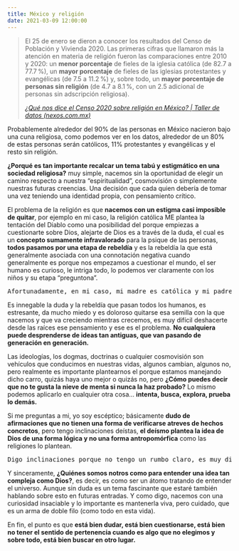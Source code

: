 ```yaml
---
title: México y religión
date: 2021-03-09 12:00:00
---
```

<blockquote>
   <p>
      El 25 de enero se dieron a conocer los resultados del Censo de Población y Vivienda 2020. Las primeras cifras que llamaron más la atención en materia de religión fueron las comparaciones entre 2010 y 2020: un <strong>menor porcentaje</strong> de fieles de la iglesia católica (de 82.7 a 77.7 %), un <strong>mayor porcentaje</strong> de fieles de las iglesias protestantes y evangélicas (de 7.5 a 11.2 %) y, sobre todo, un <strong>mayor porcentaje de personas sin religión</strong> (de 4.7 a 8.1 %, con un 2.5 adicional de personas sin adscripción religiosa).
   </p>
   <cite><a href="https://datos.nexos.com.mx/que-nos-dice-el-censo-2020-sobre-religion-en-mexico/">¿Qué nos dice el Censo 2020 sobre religión en México? | Taller de datos (nexos.com.mx)</a></cite>
</blockquote>

<p>Probablemente alrededor del 90% de las personas en México nacieron bajo una cuna religiosa, como podemos ver en los datos, alrededor de un 80% de estas personas serán católicos, 11% protestantes y evangélicas y el resto sin religión.</p>

<p><strong>¿Porqué es tan importante recalcar un tema tabú y estigmático en una sociedad religiosa?</strong> muy simple, nacemos sin la oportunidad de elegir un camino respecto a nuestra “espiritualidad”, cosmovisión o simplemente nuestras futuras creencias. Una decisión que cada quien debería de tomar una vez teniendo una identidad propia, con pensamiento crítico.</p>

<p>El problema de la religión es que <strong>nacemos con un estigma casi imposible de quitar</strong>, por ejemplo en mi caso, la religión católica ME plantea la tentación del Diablo como una posibilidad del porque empiezas a cuestionarte sobre Dios, alejarte de Dios es a través de la duda, el cual es un <strong>concepto sumamente infravalorado</strong> para la psique de las personas, <strong>todos pasamos por una etapa de rebeldía</strong> y es la rebeldía la que está generalmente asociada con una connotación negativa cuando generalmente es porque nos empezamos a cuestionar el mundo, el ser humano es curioso, le intriga todo, lo podemos ver claramente con los niños y su etapa “preguntona”.</p>

<pre>Afortunadamente, en mi caso, mi madre es católica y mi padre es ateo, crecí con una educación católica pero me permití el dudar, el cuestionar y reflexionar si eso era lo que yo quería para mi.</pre>

<p>Es innegable la duda y la rebeldía que pasan todos los humanos, es estresante, da mucho miedo y es doloroso quitarse esa semilla con la que nacemos y que va creciendo mientras crecemos, es muy difícil deshacerte desde las raíces ese pensamiento y ese es el problema. <strong>No cualquiera puede desprenderse de ideas tan antiguas, que van pasando de generación en generación.</strong></p>

<p>Las ideologías, los dogmas, doctrinas o cualquier cosmovisión son vehículos que conducimos en nuestras vidas, algunos cambian, algunos no, pero realmente es importante plantearnos el porque estamos manejando dicho carro, quizás haya uno mejor o quizás no, pero <strong>¿Cómo puedes decir que no te gusta la nieve de menta si nunca la haz probado?</strong> Lo mismo podemos aplicarlo en cualquier otra cosa… <strong>intenta, busca, explora, prueba lo demás.</strong></p>

<p>Si me preguntas a mi, yo soy escéptico; básicamente <strong>dudo de afirmaciones que no tienen una forma de verificarse atreves de hechos concretos</strong>, pero tengo inclinaciones deístas, <strong>el deísmo plantea la idea de Dios de una forma lógica y no una forma antropomórfica</strong> como las religiones lo plantean.</p>

<pre>Digo inclinaciones porque no tengo un rumbo claro, es muy difícil aprobar o refutar la idea de Dios.</pre>

Y sinceramente, <strong>¿Quiénes somos notros como para entender una idea tan compleja como Dios?</strong>, es decir, es como ser un átomo tratando de entender el universo. Aunque sin duda es un tema fascinante que estaré también hablando sobre esto en futuras entradas. Y como digo, nacemos con una curiosidad insaciable y lo importante es mantenerla viva, pero cuidado, que es un arma de doble filo (como todo en esta vida).</p>

<p class="lead">En fin, el punto es que <strong>está bien dudar, está bien cuestionarse, está bien no tener el sentido de pertenencia cuando es algo que no elegimos y sobre todo, está bien buscar en otro lugar.</strong></p>